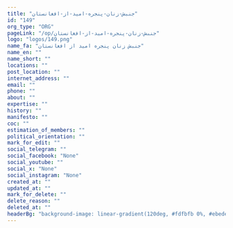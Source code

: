 ```yaml
---
title: "جنبش-زنان-پنجره-امید-از-افغانستان"
id: "149"
org_type: "ORG"
pageLink: "/op/جنبش-زنان-پنجره-امید-از-افغانستان"
logo: "logos/149.png"
name_fa: "جنبش زنان پنجره امید از افغانستان"
name_en: ""
name_short: ""
locations: ""
post_location: ""
internet_address: ""
email: ""
phone: ""
about: ""
expertise: ""
history: ""
manifesto: ""
coc: ""
estimation_of_members: ""
political_orientation: ""
mark_for_edit: ""
social_telegram: ""
social_facebook: "None"
social_youtube: ""
social_x: "None"
social_instagram: "None"
created_at: ""
updated_at: ""
mark_for_delete: ""
delete_reason: ""
deleted_at: ""
headerBg: "background-image: linear-gradient(120deg, #fdfbfb 0%, #ebedee 100%);"
---
```

